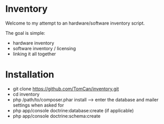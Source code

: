 Inventory
=========
Welcome to my attempt to an hardware/software inventory script.

The goal is simple:
- hardware inventory
- software inventory / licensing
- linking it all together

Installation
============
- git clone https://github.com/TomCan/inventory.git
- cd inventory
- php /path/to/composer.phar install
--> enter the database and mailer settings when asked for
- php app/console doctrine:database:create (if applicable)
- php app/console doctrine:schema:create
